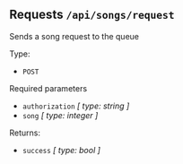 ## Requests `/api/songs/request`

Sends a song request to the queue

Type:

* `POST`

Required parameters

* `authorization` *[ type: string ]*
* `song` *[ type: integer ]*

Returns:

* `success` *[ type: bool ]*

